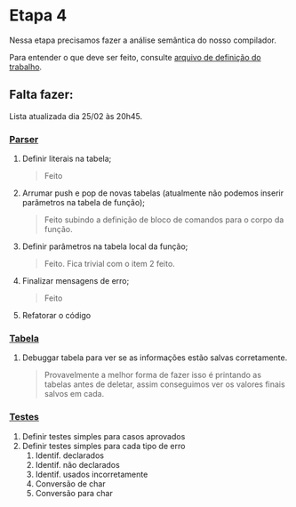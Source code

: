 # Etapa 4

Nessa etapa precisamos fazer a análise semântica do nosso
compilador.

Para entender o que deve ser feito, consulte [arquivo de definição do trabalho](./E4.pdf).

## Falta fazer:

Lista atualizada dia 25/02 às 20h45.

### [Parser](./parser.y)

1. Definir literais na tabela;
    > Feito
2. Arrumar push e pop de novas tabelas (atualmente não 
   podemos inserir parâmetros na tabela de função);
    > Feito subindo a definição de bloco de comandos para o corpo da função.
3. Definir parâmetros na tabela local da função;
    > Feito. Fica trivial com o item 2 feito.
4. Finalizar mensagens de erro;
    > Feito
5. Refatorar o código

### [Tabela](./table.hh)

1. Debuggar tabela para ver se as informações estão salvas 
corretamente.
    > Provavelmente a melhor forma de fazer isso é printando
    as tabelas antes de deletar, assim conseguimos ver os
    valores finais salvos em cada.

### [Testes](./testes)

1. Definir testes simples para casos aprovados
2. Definir testes simples para cada tipo de erro
    1. Identif. declarados
    2. Identif. não declarados
    3. Identif. usados incorretamente
    4. Conversão de char
    5. Conversão para char
